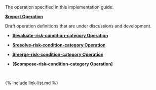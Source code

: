 
The operation specified in this implementation guide:

**[$report Operation](OperationDefinition-report.html)**


<div class="bg-info" markdown="1">
Draft operation definitions that are under discussions and development. 

- **[$evaluate-risk-condition-category Operation](OperationDefinition-evaluate-risk-condition-category.html)**

- **[$resolve-risk-condition-category Operation](OperationDefinition-resolve-risk-condition-category.html)**

- **[$merge-risk-condition-category Operation](OperationDefinition-merge-risk-condition-category.html)**

- **[$compose-risk-condition-category Operation]**

</div>
<br />

{% include link-list.md %}
